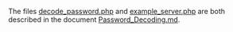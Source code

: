 The files [decode_password.php](decode_password.php) and [example_server.php](example_server.php) are both described in the document [Password_Decoding.md](../../Password_Decoding.md).
